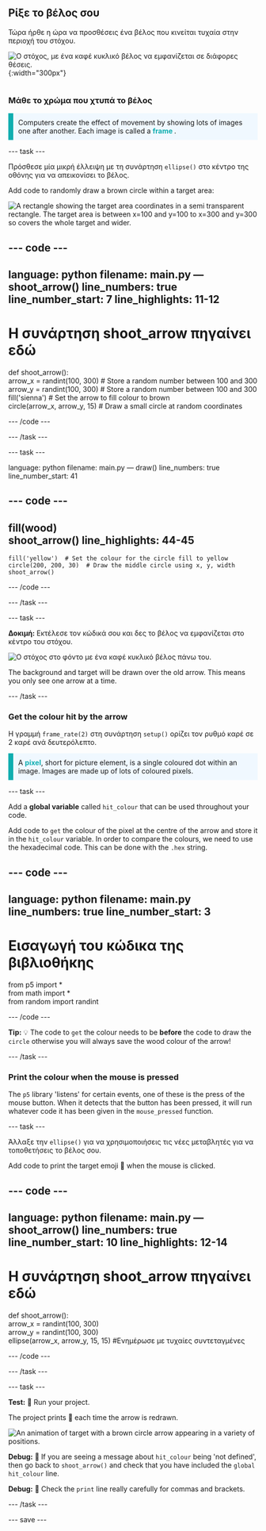 ## Ρίξε το βέλος σου

<div style="display: flex; flex-wrap: wrap">
<div style="flex-basis: 200px; flex-grow: 1; margin-right: 15px;">
Τώρα ήρθε η ώρα να προσθέσεις ένα βέλος που κινείται τυχαία στην περιοχή του στόχου. 
</div>
<div>

![Ο στόχος, με ένα καφέ κυκλικό βέλος να εμφανίζεται σε διάφορες θέσεις.](images/fire_arrow.gif){:width="300px"}

</div>
</div>

### Μάθε το χρώμα που χτυπά το βέλος

<p style="border-left: solid; border-width:10px; border-color: #0faeb0; background-color: aliceblue; padding: 10px;"> Computers create the effect of movement by showing lots of images one after another. Each image is called a <span style="color: #0faeb0; font-weight: bold;"> frame </span>.   
</p>

--- task ---

Πρόσθεσε μία μικρή έλλειψη με τη συνάρτηση `ellipse()` στο κέντρο της οθόνης για να απεικονίσει το βέλος.

Add code to randomly draw a brown circle within a target area:

![A rectangle showing the target area coordinates in a semi transparent rectangle. The target area is between x=100 and y=100 to x=300 and y=300 so covers the whole target and wider.](images/target_area.png)

--- code ---
---
language: python filename: main.py — shoot_arrow() line_numbers: true line_number_start: 7
line_highlights: 11-12
---
# Η συνάρτηση shoot_arrow πηγαίνει εδώ
def shoot_arrow():   
arrow_x = randint(100, 300)  # Store a random number between 100 and 300    
arrow_y = randint(100, 300)  # Store a random number between 100 and 300    
fill('sienna')  # Set the arrow to fill colour to brown   
circle(arrow_x, arrow_y, 15)  # Draw a small circle at random coordinates

--- /code ---

--- /task ---

--- task ---

language: python filename: main.py — draw() line_numbers: true line_number_start: 41

--- code ---
---
fill(wood)   
shoot_arrow()
line_highlights: 44-45
---

    fill('yellow')  # Set the colour for the circle fill to yellow      
    circle(200, 200, 30)  # Draw the middle circle using x, y, width
    shoot_arrow()

--- /code ---

--- /task ---

--- task ---

**Δοκιμή:** Εκτέλεσε τον κώδικά σου και δες το βέλος να εμφανίζεται στο κέντρο του στόχου.

![Ο στόχος στο φόντο με ένα καφέ κυκλικό βέλος πάνω του.](images/fire_arrow.gif)

The background and target will be drawn over the old arrow. This means you only see one arrow at a time.

--- /task ---

### Get the colour hit by the arrow

Η γραμμή `frame_rate(2)` στη συνάρτηση `setup()` ορίζει τον ρυθμό καρέ σε 2 καρέ ανά δευτερόλεπτο.

<p style="border-left: solid; border-width:10px; border-color: #0faeb0; background-color: aliceblue; padding: 10px;">
A <span style="color: #0faeb0; font-weight: bold;">pixel</span>, short for picture element, is a single coloured dot within an image. Images are made up of lots of coloured pixels.
</p>

--- task ---

Add a **global variable** called `hit_colour` that can be used throughout your code.

Add code to `get` the colour of the pixel at the centre of the arrow and store it in the `hit_colour` variable. In order to compare the colours, we need to use the hexadecimal code. This can be done with the `.hex` string.

--- code ---
---
language: python filename: main.py line_numbers: true
line_number_start: 3
---
# Εισαγωγή του κώδικα της βιβλιοθήκης
from p5 import *    
from math import *    
from random import randint

--- /code ---

**Tip:** 💡 The code to `get` the colour needs to be **before** the code to draw the `circle` otherwise you will always save the wood colour of the arrow!

--- /task ---

### Print the colour when the mouse is pressed

The `p5` library 'listens' for certain events, one of these is the press of the mouse button. When it detects that the button has been pressed, it will run whatever code it has been given in the `mouse_pressed` function.

--- task ---

Άλλαξε την `ellipse()` για να χρησιμοποιήσεις τις νέες μεταβλητές για να τοποθετήσεις το βέλος σου.

Add code to print the target emoji 🎯 when the mouse is clicked.

--- code ---
---
language: python filename: main.py — shoot_arrow() line_numbers: true line_number_start: 10
line_highlights: 12-14
---

# Η συνάρτηση shoot_arrow πηγαίνει εδώ
def shoot_arrow():    
arrow_x = randint(100, 300)   
arrow_y = randint(100, 300)    
ellipse(arrow_x, arrow_y, 15, 15) #Ενημέρωσε με τυχαίες συντεταγμένες

--- /code ---

--- /task ---

--- task ---

**Test:** 🔄 Run your project.

The project prints 🎯 each time the arrow is redrawn.

![An animation of target with a brown circle arrow appearing in a variety of positions.](images/fire_arrow.gif)

**Debug:** 🐞 If you are seeing a message about `hit_colour` being 'not defined', then go back to `shoot_arrow()` and check that you have included the `global hit_colour` line.

**Debug:** 🐞 Check the `print` line really carefully for commas and brackets.

--- /task ---

--- save ---
